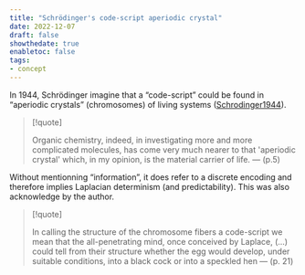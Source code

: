 ```yaml
---
title: "Schrödinger's code-script aperiodic crystal"
date: 2022-12-07
draft: false
showthedate: true
enabletoc: false
tags:
- concept
---
```


In 1944, Schrödinger imagine that a “code-script” could be found in “aperiodic crystals” (chromosomes) of living systems ([Schrodinger1944](reference/Schrodinger1944.md)). 


>[!quote]
>
>Organic chemistry, indeed, in investigating more and more complicated molecules, has come very much nearer to that 'aperiodic crystal' which, in my opinion, is the material carrier of life. — (p.5)
>


Without mentionning “information”, it does refer to a discrete encoding and therefore implies Laplacian determinism (and predictability). This was also acknowledge by the author. 


>[!quote]
>
>In calling the structure of the chromosome fibers a code-script we mean that the all-penetrating mind, once conceived by Laplace, (...) could tell from their structure whether the egg would develop, under suitable conditions, into a black cock or into a speckled hen — (p. 21)


